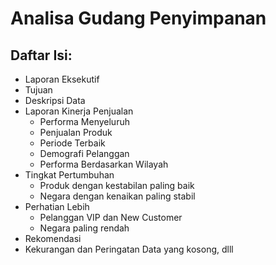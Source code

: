 # Analisa Gudang Penyimpanan

## Daftar Isi:
*	Laporan Eksekutif
* Tujuan
*	Deskripsi Data
*	Laporan Kinerja Penjualan
    * Performa Menyeluruh
    * Penjualan Produk
    * Periode Terbaik
    *	Demografi Pelanggan
    *	Performa Berdasarkan Wilayah
*	Tingkat Pertumbuhan
    *	Produk dengan kestabilan paling baik
    *	Negara dengan kenaikan paling stabil
*	Perhatian Lebih
      * Pelanggan VIP dan New Customer
      * Negara paling rendah
*	Rekomendasi
*	Kekurangan dan Peringatan
Data yang kosong, dlll
